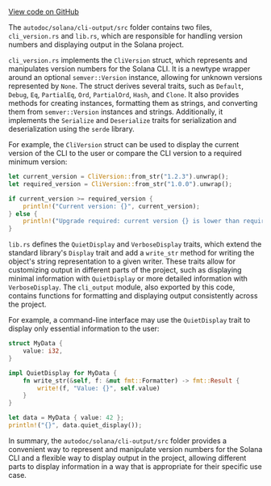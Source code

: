 [View code on GitHub](https://github.com/solana-labs/solana/tree/master/na/cli-output/src)

The `autodoc/solana/cli-output/src` folder contains two files, `cli_version.rs` and `lib.rs`, which are responsible for handling version numbers and displaying output in the Solana project.

`cli_version.rs` implements the `CliVersion` struct, which represents and manipulates version numbers for the Solana CLI. It is a newtype wrapper around an optional `semver::Version` instance, allowing for unknown versions represented by `None`. The struct derives several traits, such as `Default`, `Debug`, `Eq`, `PartialEq`, `Ord`, `PartialOrd`, `Hash`, and `Clone`. It also provides methods for creating instances, formatting them as strings, and converting them from `semver::Version` instances and strings. Additionally, it implements the `Serialize` and `Deserialize` traits for serialization and deserialization using the `serde` library.

For example, the `CliVersion` struct can be used to display the current version of the CLI to the user or compare the CLI version to a required minimum version:

```rust
let current_version = CliVersion::from_str("1.2.3").unwrap();
let required_version = CliVersion::from_str("1.0.0").unwrap();

if current_version >= required_version {
    println!("Current version: {}", current_version);
} else {
    println!("Upgrade required: current version {} is lower than required version {}", current_version, required_version);
}
```

`lib.rs` defines the `QuietDisplay` and `VerboseDisplay` traits, which extend the standard library's `Display` trait and add a `write_str` method for writing the object's string representation to a given writer. These traits allow for customizing output in different parts of the project, such as displaying minimal information with `QuietDisplay` or more detailed information with `VerboseDisplay`. The `cli_output` module, also exported by this code, contains functions for formatting and displaying output consistently across the project.

For example, a command-line interface may use the `QuietDisplay` trait to display only essential information to the user:

```rust
struct MyData {
    value: i32,
}

impl QuietDisplay for MyData {
    fn write_str(&self, f: &mut fmt::Formatter) -> fmt::Result {
        write!(f, "Value: {}", self.value)
    }
}

let data = MyData { value: 42 };
println!("{}", data.quiet_display());
```

In summary, the `autodoc/solana/cli-output/src` folder provides a convenient way to represent and manipulate version numbers for the Solana CLI and a flexible way to display output in the project, allowing different parts to display information in a way that is appropriate for their specific use case.
